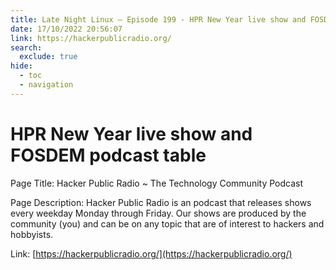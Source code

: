 ```yaml
---
title: Late Night Linux – Episode 199 - HPR New Year live show and FOSDEM podcast table
date: 17/10/2022 20:56:07
link: https://hackerpublicradio.org/
search:
  exclude: true
hide:
  - toc
  - navigation
---
```


# HPR New Year live show and FOSDEM podcast table

Page Title: Hacker Public Radio ~ The Technology Community Podcast

Page Description: Hacker Public Radio is an podcast that releases shows every weekday Monday through Friday. Our shows are produced by the community (you) and can be on any topic that are of interest to hackers and hobbyists. 

Link: [https://hackerpublicradio.org/](https://hackerpublicradio.org/)